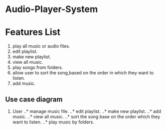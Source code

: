 # Audio-Player-System

# Features List
1. play all music or audio files.
2. edit playlist.
3. make new playlist.
4. view all music.
5. play songs from folders.
6. allow user to sort the song,based on the order in which they want to listen.
7. add music.

## Use case diagram
1. User
..* manage music file.
..* edit playlist.
..* make new playlist.
..* add music.
..* view all music.
..* sort the song base on the order which they want to listen.
..* play music by folders.



